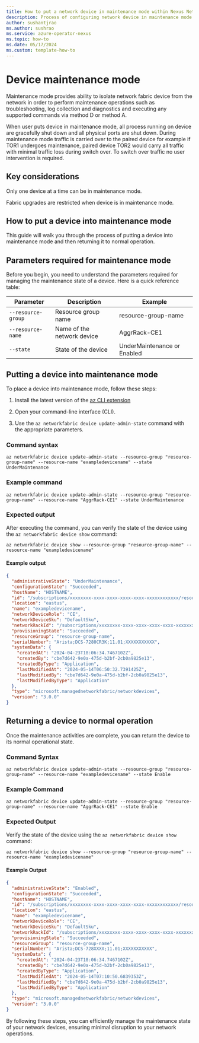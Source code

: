 ```yaml
---
title: How to put a network device in maintenance mode within Nexus Network Fabric
description: Process of configuring network device in maintenance mode
author: sushantjrao 
ms.author: sushrao
ms.service: azure-operator-nexus
ms.topic: how-to
ms.date: 05/17/2024
ms.custom: template-how-to
---
```


# Device maintenance mode 

Maintenance mode provides ability to isolate network fabric device  from the network in order to perform maintenance operations such as troubleshooting, log collection and diagnostics and executing any supported commands via method D  or method A.  

When user puts device in maintenance mode, all process running on device are gracefully shut down and all physical ports are shut down. During maintenance mode traffic is carried over to the paired device for example if TOR1 undergoes maintenance, paired device TOR2 would carry all traffic with minimal traffic loss during switch over. To switch over traffic no user intervention is required.

## Key considerations  

Only one device at a time can be in maintenance mode. 

Fabric upgrades are restricted when device is in maintenance mode.

## How to put a device into maintenance mode

This guide will walk you through the process of putting a device into maintenance mode and then returning it to normal operation.


## Parameters required for maintenance mode

Before you begin, you need to understand the parameters required for managing the maintenance state of a device. Here is a quick reference table:

| Parameter          | Description                  | Example           |
|--------------------|------------------------------|-------------------|
| `--resource-group` | Resource group name          | resource-group-name     |
| `--resource-name`  | Name of the network device   | AggrRack-CE1      |
| `--state`          | State of the device          | UnderMaintenance or Enabled |

## Putting a device into maintenance mode

To place a device into maintenance mode, follow these steps:

1. Install the latest version of the [az CLI extension ](./howto-install-cli-extensions.md)

2. Open your command-line interface (CLI).

3. Use the `az networkfabric device update-admin-state` command with the appropriate parameters.

### Command syntax

```azurecli
az networkfabric device update-admin-state --resource-group "resource-group-name" --resource-name "exampledevicename" --state UnderMaintenance
```

### Example command

```azuecli
az networkfabric device update-admin-state --resource-group "resource-group-name" --resource-name "AggrRack-CE1" --state UnderMaintenance
```

### Expected output

After executing the command, you can verify the state of the device using the `az networkfabric device show` command:

```azurecli
az networkfabric device show --resource-group "resource-group-name" --resource-name "exampledevicename"
```

#### Example output

```json
{
  "administrativeState": "UnderMaintenance",
  "configurationState": "Succeeded",
  "hostName": "HOSTNAME",
  "id": "/subscriptions/xxxxxxxx-xxxx-xxxx-xxxx-xxxx-xxxxxxxxxxxx/resourceGroups/resource-group-name/providers/Microsoft.ManagedNetworkFabric/networkDevices/exampledevicename",
  "location": "eastus",
  "name": "exampledevicename",
  "networkDeviceRole": "CE",
  "networkDeviceSku": "DefaultSku",
  "networkRackId": "/subscriptions/xxxxxxxx-xxxx-xxxx-xxxx-xxxx-xxxxxxxxxxxx/resourceGroups/resource-group-name/providers/Microsoft.ManagedNetworkFabric/networkRacks/nffab100g-6-1-aggrack",
  "provisioningState": "Succeeded",
  "resourceGroup": "resource-group-name",
  "serialNumber": "Arista;DCS-7280CR3K;11.01;XXXXXXXXXXX",
  "systemData": {
    "createdAt": "2024-04-23T18:06:34.7467102Z",
    "createdBy": "cbe7d642-9e0a-475d-b2bf-2cb0a9825e13",
    "createdByType": "Application",
    "lastModifiedAt": "2024-05-14T06:50:32.7391425Z",
    "lastModifiedBy": "cbe7d642-9e0a-475d-b2bf-2cb0a9825e13",
    "lastModifiedByType": "Application"
  },
  "type": "microsoft.managednetworkfabric/networkdevices",
  "version": "3.0.0"
}
```

## Returning a device to normal operation

Once the maintenance activities are complete, you can return the device to its normal operational state.

### Command Syntax

```azurecli
az networkfabric device update-admin-state --resource-group "resource-group-name" --resource-name "exampledevicename" --state Enable
```

### Example Command

```azurecli
az networkfabric device update-admin-state --resource-group "resource-group-name" --resource-name "AggrRack-CE1" --state Enable
```

### Expected Output

Verify the state of the device using the `az networkfabric device show` command:

```azurecli
az networkfabric device show --resource-group "resource-group-name" --resource-name "exampledevicename"
```

#### Example Output

```json
{
  "administrativeState": "Enabled",
  "configurationState": "Succeeded",
  "hostName": "HOSTNAME",
  "id": "/subscriptions/xxxxxxxx-xxxx-xxxx-xxxx-xxxx-xxxxxxxxxxxx/resourceGroups/resource-group-name/providers/Microsoft.ManagedNetworkFabric/networkDevices/exampledevicename",
  "location": "eastus",
  "name": "exampledevicename",
  "networkDeviceRole": "CE",
  "networkDeviceSku": "DefaultSku",
  "networkRackId": "/subscriptions/xxxxxxxx-xxxx-xxxx-xxxx-xxxx-xxxxxxxxxxxx/resourceGroups/resource-group-name/providers/Microsoft.ManagedNetworkFabric/networkRacks/nffab100g-6-1-aggrack",
  "provisioningState": "Succeeded",
  "resourceGroup": "resource-group-name",
  "serialNumber": "Arista;DCS-728XXXX;11.01;XXXXXXXXXXX",
  "systemData": {
    "createdAt": "2024-04-23T18:06:34.7467102Z",
    "createdBy": "cbe7d642-9e0a-475d-b2bf-2cb0a9825e13",
    "createdByType": "Application",
    "lastModifiedAt": "2024-05-14T07:10:50.6839353Z",
    "lastModifiedBy": "cbe7d642-9e0a-475d-b2bf-2cb0a9825e13",
    "lastModifiedByType": "Application"
  },
  "type": "microsoft.managednetworkfabric/networkdevices",
  "version": "3.0.0"
}
```

By following these steps, you can efficiently manage the maintenance state of your network devices, ensuring minimal disruption to your network operations.
